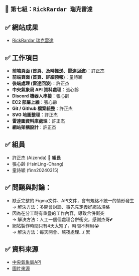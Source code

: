 ## 📌 `第七組：RickRardar 瑞克雷達`
## ✅ 網站成果  
- [RickRardar 瑞克雷達](https://jessicawhlin.github.io/team-project-10/)

## ✅ 工作項目  
- **前端頁面 (首頁、及時推送、雷達回波)**：許正杰  
- **前端頁面 (首頁、詳細預報)**：童詩穎  
- **後端處理 (雷達回波)**：許正杰  
- **中央氣象局 API 資料處理**：張心齡  
- **Discord 機器人串接**：張心齡      
- **EC2 部屬上線**：張心齡   
- **Git / Github 檔案統整**：許正杰  
- **SVG 地圖整理**：許正杰  
- **雷達圖資料庫處理**：許正杰
- **網站架構設計**：許正杰


## ✅ 組員  
- 許正杰 (Aizenda) 👑 **組長**  
- 張心齡 (HsinLing-Chang)  
- 童詩穎 (finn20240315)
 
## ✅ 問題與討論：  
- 缺乏完整的 Figma文件、API文件，會有規格不統一的情形發生  
  → 解決方法：多開會討論、事先先定義好網站規格  
- 因為在分工時有重疊的工作內容，導致合併衝突  
  →  解決方法：人工一個個處理合併衝突，感謝杰哥💕
- 網站製作時間只有4天太短了，時間不夠用😭   
  → 解決方法：每天開會、熬夜處理...( 累  

## ✅ 資料來源  
- [中央氣象局API](https://opendata.cwb.gov.tw/dist/opendata-swagger.html#/%E9%A0%90%E5%A0%B1/get_v1_rest_datastore_F-C0032-001)  
- [圖片來源](https://www.flaticon.com/packs/weather-161)


